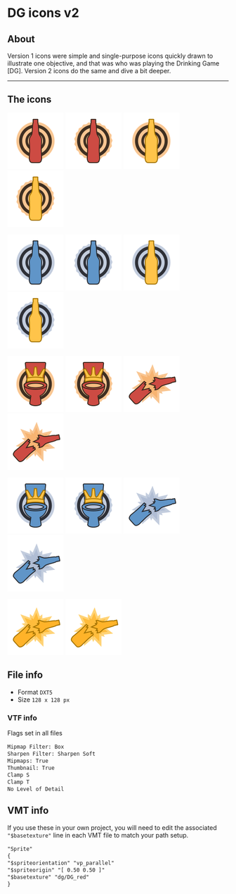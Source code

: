 
# DG icons v2

## About

Version 1 icons were simple and single-purpose icons quickly drawn to illustrate one objective, and that was who was playing the Drinking Game [DG]. Version 2 icons do the same and dive a bit deeper.

--------------------------------------------------------------------------------
## The icons


![DG Red](/v2/png/DG_red.png) ![DG Redcap](/v2/png/DG_red_cap.png) ![DG Redgold](/v2/png/DG_red_gold.png) ![DG Redgoldcap](/v2/png/DG_red_goldcap.png)

![DG Blu](/v2/png/DG_blu.png) ![DG Blucap](/v2/png/DG_blu_cap.png) ![DG Blugold](/v2/png/DG_blu_gold.png) ![DG Blugoldcap](/v2/png/DG_blu_goldcap.png)

![DG Red](/v2/png/DG_red_king.png) ![DG Redkingcap](/v2/png/DG_red_kingcap.png) ![DG Rednemesis](/v2/png/DG_red_nemesis.png) ![DG Rednemesisfull](/v2/png/DG_red_nemesisfull.png)

![DG Bluking](/v2/png/DG_blu_king.png) ![DG Blukingcap](/v2/png/DG_blu_kingcap.png) ![DG Blunemesis](/v2/png/DG_blu_nemesis.png) ![DG Blunemesisfull](/v2/png/DG_blu_nemesisfull.png)

![DG GoldNemesis](/v2/png/DG_gold_nemesis.png) ![DG GoldNemesisfull](/v2/png/DG_gold_nemesisfull.png)

## File info

  - Format `DXT5`
  - Size `128 x 128 px`

### VTF info

Flags set in all files

```
Mipmap Filter: Box
Sharpen Filter: Sharpen Soft
Mipmaps: True
Thumbnail: True
Clamp S
Clamp T
No Level of Detail
```

## VMT info

If you use these in your own project, you will need to edit the associated `"$basetexture"` line in each VMT file to match your path setup.

```
"Sprite"
{
"$spriteorientation" "vp_parallel"
"$spriteorigin" "[ 0.50 0.50 ]"
"$basetexture" "dg/DG_red"
}
```

